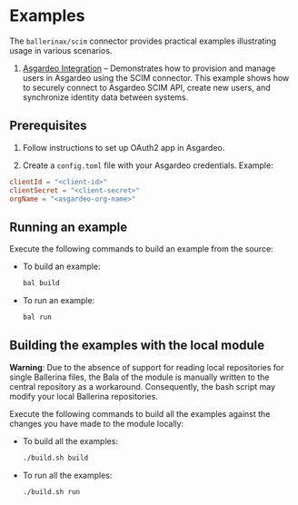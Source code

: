 # Examples

The `ballerinax/scim` connector provides practical examples illustrating usage in various scenarios.

1. [Asgardeo Integration](https://github.com/ballerina-platform/module-ballerinax-scim/tree/main/examples/asgardeo-integration) – Demonstrates how to provision and manage users in Asgardeo using the SCIM connector. This example shows how to securely connect to Asgardeo SCIM API, create new users, and synchronize identity data between systems.

## Prerequisites

1. Follow instructions to set up OAuth2 app in Asgardeo.

2. Create a `config.toml` file with your Asgardeo credentials. Example:

```toml
clientId = "<client-id>"
clientSecret = "<client-secret>"
orgName = "<asgardeo-org-name>"
```

## Running an example

Execute the following commands to build an example from the source:

* To build an example:

    ```bash
    bal build
    ```

* To run an example:

    ```bash
    bal run
    ```

## Building the examples with the local module

**Warning**: Due to the absence of support for reading local repositories for single Ballerina files, the Bala of the module is manually written to the central repository as a workaround. Consequently, the bash script may modify your local Ballerina repositories.

Execute the following commands to build all the examples against the changes you have made to the module locally:

* To build all the examples:

    ```bash
    ./build.sh build
    ```

* To run all the examples:

    ```bash
    ./build.sh run
    ```
